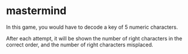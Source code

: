 # mastermind

In this game, you would have to decode a key of 5 numeric characters.

After each attempt, it will be shown the number of right characters in the correct order, and the number of right characters misplaced.
